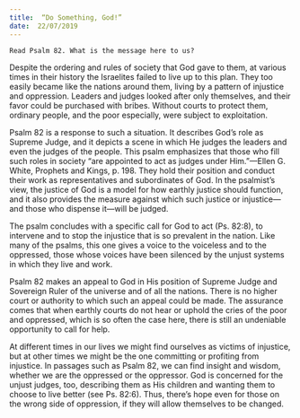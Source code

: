 ```yaml
---
title:  “Do Something, God!”
date:  22/07/2019
---
```


`Read Psalm 82. What is the message here to us?`

Despite the ordering and rules of society that God gave to them, at various times in their history the Israelites failed to live up to this plan. They too easily became like the nations around them, living by a pattern of injustice and oppression. Leaders and judges looked after only themselves, and their favor could be purchased with bribes. Without courts to protect them, ordinary people, and the poor especially, were subject to exploitation.

Psalm 82 is a response to such a situation. It describes God’s role as Supreme Judge, and it depicts a scene in which He judges the leaders and even the judges of the people. This psalm emphasizes that those who fill such roles in society “are appointed to act as judges under Him.”—Ellen G. White, Prophets and Kings, p. 198. They hold their position and conduct their work as representatives and subordinates of God. In the psalmist’s view, the justice of God is a model for how earthly justice should function, and it also provides the measure against which such justice or injustice—and those who dispense it—will be judged.

The psalm concludes with a specific call for God to act (Ps. 82:8), to intervene and to stop the injustice that is so prevalent in the nation. Like many of the psalms, this one gives a voice to the voiceless and to the oppressed, those whose voices have been silenced by the unjust systems in which they live and work.

Psalm 82 makes an appeal to God in His position of Supreme Judge and Sovereign Ruler of the universe and of all the nations. There is no higher court or authority to which such an appeal could be made. The assurance comes that when earthly courts do not hear or uphold the cries of the poor and oppressed, which is so often the case here, there is still an undeniable opportunity to call for help.

At different times in our lives we might find ourselves as victims of injustice, but at other times we might be the one committing or profiting from injustice. In passages such as Psalm 82, we can find insight and wisdom, whether we are the oppressed or the oppressor. God is concerned for the unjust judges, too, describing them as His children and wanting them to choose to live better (see Ps. 82:6). Thus, there’s hope even for those on the wrong side of oppression, if they will allow themselves to be changed.